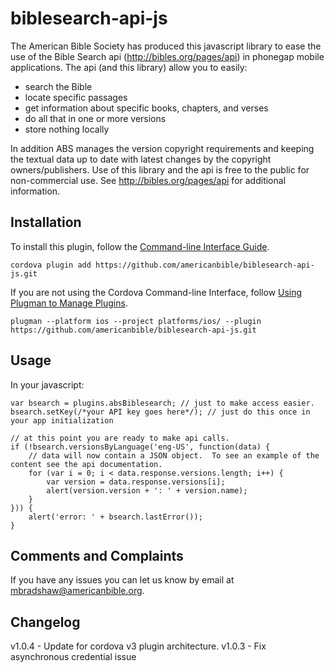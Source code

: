 # biblesearch-api-js

The American Bible Society has produced this javascript library to ease the use of the Bible Search api (http://bibles.org/pages/api) in phonegap mobile applications.  The api (and this library) allow you to easily:

* search the Bible
* locate specific passages
* get information about specific books, chapters, and verses
* do all that in one or more versions
* store nothing locally

In addition ABS manages the version copyright requirements and keeping the textual data up to date with latest changes by the copyright owners/publishers.  Use of this library and the api is free to the public for non-commercial use.  See http://bibles.org/pages/api for additional information.

## Installation

To install this plugin, follow the [Command-line Interface Guide](http://cordova.apache.org/docs/en/edge/guide_cli_index.md.html#The%20Command-line%20Interface).

    cordova plugin add https://github.com/americanbible/biblesearch-api-js.git

If you are not using the Cordova Command-line Interface, follow [Using Plugman to Manage Plugins](http://cordova.apache.org/docs/en/edge/guide_plugin_ref_plugman.md.html).

    plugman --platform ios --project platforms/ios/ --plugin https://github.com/americanbible/biblesearch-api-js.git

## Usage

In your javascript:

	var bsearch = plugins.absBiblesearch; // just to make access easier.
	bsearch.setKey(/*your API key goes here*/); // just do this once in your app initialization

	// at this point you are ready to make api calls.
	if (!bsearch.versionsByLanguage('eng-US', function(data) {
		// data will now contain a JSON object.  To see an example of the content see the api documentation.
        for (var i = 0; i < data.response.versions.length; i++) {
            var version = data.response.versions[i];
            alert(version.version + ': ' + version.name);
        }
    })) {
        alert('error: ' + bsearch.lastError());
    }

## Comments and Complaints

If you have any issues you can let us know by email at mbradshaw@americanbible.org.

## Changelog

v1.0.4 - Update for cordova v3 plugin architecture.
v1.0.3 - Fix asynchronous credential issue

